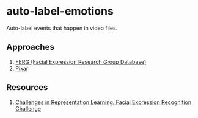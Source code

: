 # auto-label-emotions
Auto-label events that happen in video files.

## Approaches
1. [FERG (Facial Expression Research Group Database)](doc/FERG_database.md)
2. [Pixar](doc/Pixar_database.md)

## Resources
1. [Challenges in Representation Learning: Facial Expression Recognition Challenge](https://www.kaggle.com/competitions/challenges-in-representation-learning-facial-expression-recognition-challenge/overview)
